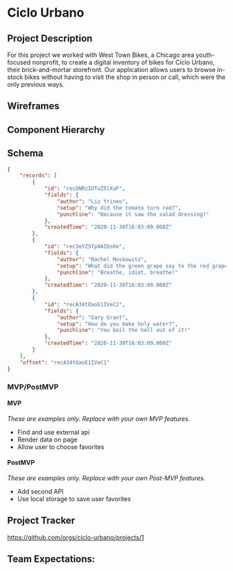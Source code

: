 # Ciclo Urbano


## Project Description

For this project we worked with West Town Bikes, a Chicago area youth-focused nonprofit, to create a digital inventory of bikes for Ciclo Urbano, their brick-and-mortar storefront. Our application allows users to browse in-stock bikes without having to visit the shop in person or call, which were the only previous ways. 

## Wireframes



## Component Hierarchy


## Schema


```json
{
    "records": [
        {
            "id": "recONRzIUTuZ5lXaF",
            "fields": {
                "author": "Liz Yrineo",
                "setup": "Why did the tomato turn red?",
                "punchline": "Because it saw the salad dressing!"
            },
            "createdTime": "2020-11-30T16:03:09.000Z"
        },
        {
            "id": "rec3oYZ5Tp0AIDsKe",
            "fields": {
                "author": "Rachel Moskowitz",
                "setup": "What did the green grape say to the red grape?",
                "punchline": "Breathe, idiot, breathe!"
            },
            "createdTime": "2020-11-30T16:03:09.000Z"
        },
        {
            "id": "recA34tOaoE1IVeC1",
            "fields": {
                "author": "Gary Grant",
                "setup": "How do you make holy water?",
                "punchline": "You boil the hell out of it!"
            },
            "createdTime": "2020-11-30T16:03:09.000Z"
        }
    ],
    "offset": "recA34tOaoE1IVeC1"
}
```

### MVP/PostMVP


#### MVP 
*These are examples only. Replace with your own MVP features.*

- Find and use external api 
- Render data on page 
- Allow user to choose favorites 

#### PostMVP  
*These are examples only. Replace with your own Post-MVP features.*

- Add second API
- Use local storage to save user favorites

## Project Tracker

https://github.com/orgs/ciclo-urbano/projects/1


## Team Expectations:


